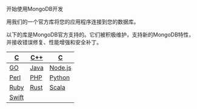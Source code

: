  开始使用MongoDB开发

用我们的一个官方库将您的应用程序连接到您的数据库。

以下的库是MongoDB官方支持的。它们被积极维护，支持新的MongoDB特性，并接收错误修复、性能增强和安全补丁。

| [C](https://docs.mongodb.com/drivers/c/)              | [C++](https://docs.mongodb.com/drivers/cxx/)   | [C](https://docs.mongodb.com/drivers/csharp/)     |
| ----------------------------------------------------- | ---------------------------------------------- | -------------------------------------------------- |
| [GO](https://docs.mongodb.com/drivers/go/)            | [Java](https://docs.mongodb.com/drivers/java/) | [Node.js](https://docs.mongodb.com/drivers/node/)  |
| [Perl](https://docs.mongodb.com/drivers/perl/)        | [PHP](https://docs.mongodb.com/drivers/php/)   | [Python](https://docs.mongodb.com/drivers/python/) |
| [Ruby](https://docs.mongodb.com/ruby-driver/current/) | [Rust](https://docs.mongodb.com/drivers/rust/) | [Scala](https://docs.mongodb.com/drivers/scala/)   |
| [Swift](https://docs.mongodb.com/drivers/swift/)      |                                                |                                                    |


